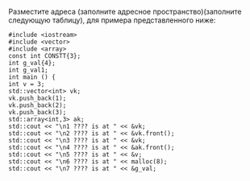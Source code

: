 Разместите адреса (заполните адресное пространство)(заполните следующую таблицу), для примера представленного ниже:
```
#include <iostream>
#include <vector>
#include <array>
const int CONSTT{3};
int g_val{4};
int g_val1;
int main () {
int v = 3;
std::vector<int> vk;
vk.push_back(1);
vk.push_back(2);
vk.push_back(3);
std::array<int,3> ak;
std::cout << "\n1 ???? is at " << &vk;
std::cout << "\n2 ???? is at " << &vk.front();
std::cout << "\n3 ???? is at " << &vk;
std::cout << "\n4 ???? is at " << &ak.front();
std::cout << "\n5 ???? is at " << &v;
std::cout << "\n6 ???? is at " << malloc(8);
std::cout << "\n7 ???? is at " << &g_val;
